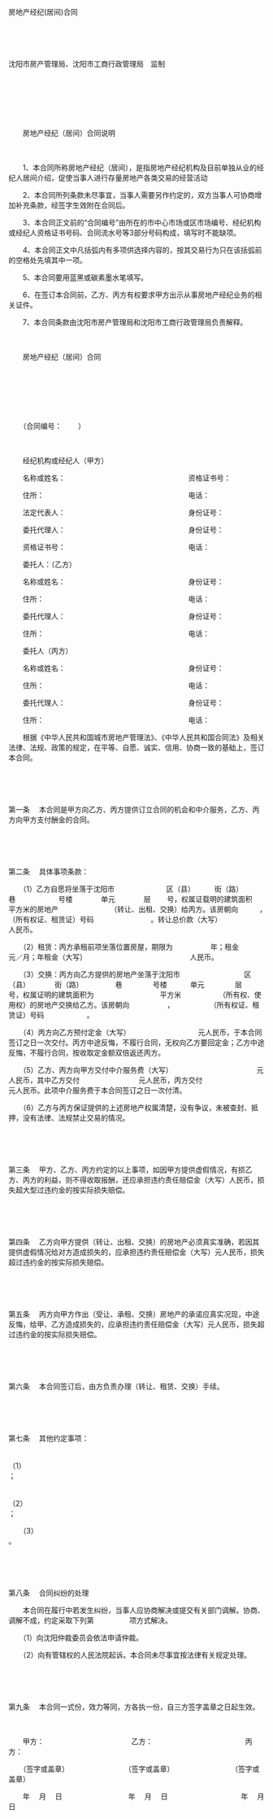 



房地产经纪(居间)合同



 

　　

　　


 沈阳市房产管理局、沈阳市工商行政管理局　监制
 
　　



　　

　　


 　　房地产经纪（居间）合同说明
 
　　



　　1、本合同所称房地产经纪（居间），是指房地产经纪机构及目前单独从业的经纪人居间介绍，促使当事人进行存量房地产各类交易的经营活动

　　2、本合同所列条款未尽事宜，当事人需要另作约定的，双方当事人可协商增加补充条款，经签字生效附在合同后。

　　3、本合同正文前的“合同编号”由所在的市中心市场或区市场编号、经纪机构或经纪人资格证书号码、合同流水号等3部分号码构成，填写时不能缺项。

　　4、本合同正文中凡括弧内有多项供选择内容的，按其交易行为只在该括弧前的空格处先填其中一项。

　　5、本合同要用蓝黑或碳素墨水笔填写。

　　6、在签订本合同前，乙方、丙方有权要求甲方出示从事房地产经纪业务的相关证件。

　　7、本合同条款由沈阳市房产管理局和沈阳市工商行政管理局负责解释。

　　


 　　房地产经纪（居间）合同
 
　　



　　

　　


 　　（合同编号：　　 ）
 
　　



　　经纪机构或经纪人（甲方）

　　名称或姓名：　　　　　　　　　　　　　　　　　 资格证书号：

　　住所：　　　　　　　　　　　　　　　　　　　　 电话：

　　法定代表人：　　　　　　　　　　　　　　　　　 身份证号：

　　委托代理人：　　　　　　　　　　　　　　　　　 身份证号：

　　资格证书号：　　　　　　　　　　　　　　　　　 电话：　　

　　委托人：（乙方）

　　名称或姓名：　　　　　　　　　　　　　　　　　 身份证号：

　　住所：　　　　　　　　　　　　　　　　　　　　 电话：

　　委托代理人：　　　　　　　　　　　　　　　　　 身份证号：

　　住所：　　　　　　　　　　　　　　　　　　　　 电话：　　

　　委托人（丙方）

　　名称或姓名：　　　　　　　　　　　　　　　　　 身份证号：

　　住所：　　　　　　　　　　　　　　　　　　　　 电话：

　　委托代理人：　　　　　　　　　　　　　　　　　 身份证号：

　　住所：　　　　　　　　　　　　　　　　　　　　 电话：　　

　　根据《中华人民共和国城市房地产管理法》、《中华人民共和国合同法》及相关法律、法规、政策的规定，在平等、自愿、诚实、信用、协商一致的基础上，签订本合同。

　　

　　

第一条
　本合同是甲方向乙方、丙方提供订立合同的机会和中介服务，乙方、丙方向甲方支付酬金的合同。

　　

　　

第二条
　具体事项条款：

　　（1）乙方自愿将坐落于沈阳市　　　　　　　 区（县）　　　 街（路）　　　　 巷　　　　　　号楼　　　　单元　　　　层　　 号，权属证载明的建筑面积　　　　　平方米的房地产　　　　　　　 （转让、出租、交换）给丙方。该房朝向　　　，　　　　　　　（所有权证、租赁证）号码　　　　　　　　。转让总价款（大写）　　　　　　　　　　　　　　　　　　　　 人民币。

　　（2）租赁：丙方承租前项坐落位置房屋，期限为　　　　　 年；租金　　　　　 元／月；年租金（大写）　　　　　　　　　　　　　　　人民币。

　　（3）交换：丙方向乙方提供的房地产坐落于沈阳市　　　　　　　　　区（县）　　　　街（路）　　　　　巷　　　　 号楼　　　 单元　　　　 层　　　　　号，权属证明的建筑面积为　　　　　　　　　 平方米　　　　　 （所有权、使用权）的房地产交换给乙方。该房朝向　　　　　 ，　　　　　　（所有权证、租赁证）号码　　　　　　。

　　（4）丙方向乙方预付定金（大写）　　　　　　　　　　元人民币，于本合同签订之日一次交付。丙方中途反悔，不履行合同，无权向乙方要回定金；乙方中途反悔，不履行合同，按收取定金额双倍返还丙方。

　　（5）乙方、丙方向甲方交付中介服务费（大写）　　　　　　　　　　　　 元人民币，其中乙方交付　　　　　　　　 元人民币，丙方交付　　　　　　　　 元人民币。此项中介服务费于本合同签订之日一次付清。

　　（6）乙方与丙方保证提供的上述房地产权属清楚，没有争议，未被查封、抵押，没有法律、法规禁止交易的情况。

　　

　　

第三条
　甲方、乙方、丙方约定的以上事项，如因甲方提供虚假情况，有损乙方、丙方的利益，则不得收取报酬，还应承担违约责任赔偿金（大写）人民币，损失超大型过违约金的按实际损失赔偿。

　　

　　

第四条
　乙方向甲方提供（转让、出租、交换）的房地产必须真实准确，若因其提供虚假情况给对方造成损失的，应承担违约责任赔偿金（大写）元人民币，损失超过违约金的按实际损失赔偿。

　　

　　

第五条
　丙方向甲方作出（受让、承租、交换）房地产的承诺应真实况现，中途反悔，给甲、乙方造成损失的，应承担违约责任赔偿金（大写）元人民币，损失超过违约金的按实际损失赔偿。

　　

　　

第六条
　本合同签订后，由方负责办理（转让、租赁、交换）手续。

　　

　　

第七条
　其他约定事项：

　　（1）　　　　　　　　　　　　　　　　　　　　　　　　　　　　　　　　　　　　　　　　　；

　　（2）　　　　　　　　　　　　　　　　　　　　　　　　　　　　　　　　　　　　　　　　　；

　　（3）　　　　　　　　　　　　　　　　　　　　　　　　　　　　　　　　　　　　　　　　　 。

　　

　　

第八条
　合同纠纷的处理

　　本合同在履行中若发生纠纷，当事人应协商解决或提交有关部门调解。协商、调解不成，约定采取下列第　　　　　项方式解决。

　　（1）向沈阳仲裁委员会依法申请仲裁。

　　（2）向有管辖权的人民法院起诉。本合同未尽事宜按法律有关规定处理。

　　

　　

第九条
　本合同一式份，效力等同，方各执一份，自三方签字盖章之日起生效。　

　　　

　　甲方：　　　　　　　　　　　　 乙方：　　　　　　　　　　　　　丙方：

　　（签字或盖章）　　　　　　　　 （签字或盖章）　　　　　　　　　（签字或盖章）

　　年　 月　 日　　　　　　　　　 年　 月　 日　　　　　　　　　　 年　 月　日